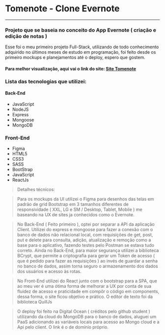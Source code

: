 
# Tomenote - Clone Evernote

------------------------------

### Projeto que se baseia no conceito do App Evernote ( criação e edição de notas )

Esse foi o meu primeiro projeto Full-Stack, utilizando de todo conhecimento adquirido no últimos meses de estudo em programação, foi feito desde os primeiro mockups e planejamentos até o deploy, espero que gostem.

#### Para melhor visualização, aqui vai o link do site: [Site Tomenote](https://adrielsan.social)
### Lista das tecnologias que utilizei:

#### Back-End

* JavaScript
* NodeJS
* Express
* Mongoose
* MongoDB

### Front-End

* Figma
* HTML5
* CSS3
* SASS
* BootStrap
* JavaScript
* ReactJs

> Detalhes técnicos:

> Para os mockups da UI utilizei o Figma para desenhos das telas em padrão de grid Bootstrap em 3 tamanhos diferentes de responsividade ( XXL, LG e SM / Desktop, Tablet, Mobile ) me baseando na UX de sites ja conhecidos como o Evernote.

> No Back-End ( Feito primeiro ), optei por separar a API da aplicação Client. Utilizei do express e mongoose para fazer a conexão com o banco de dados não relacional local, com requisições de get, post, put e delete para consulta, adição, atualização e remoção como a base para o aplicativo, fazendo testes pelo Postman se estava tudo correto. Ainda no Back-End, para maior segurança utilizei a biblioteca BCrypt, que permite a criptografia para gerar um Token de acesso ( que é pedido para fazer as requisições ) ao invés de guardar a senha no banco de dados, assim torna seguro o armazenamento dos dados dos usuários e acesso às rotas.

> No Front-End utilizei do React junto com o bootstrap para a SPA, que ao meu ver é uma ótima forma de melhorar a UX por conta de sua fluidez de acesso e praticidade em compôr o código em components, dessa forma, o site ficou objetivo e prático. O editor de texto foi da biblioteca QuillJs

> O deploy foi feito na Digital Ocean ( créditos pelo github student ) utilizando da cloud do MongoDB para o banco de dados, aluguei um PaaS adicionando as variáveis locais para acesso ao Mongo cloud e a Api pelo client. O link é o de domínio próprio.